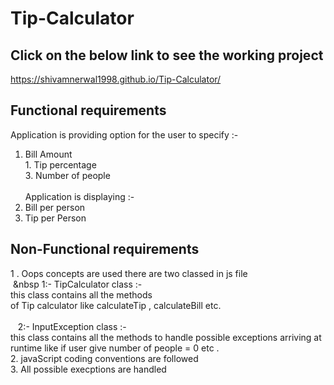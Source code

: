 # Tip-Calculator

 ## Click on the below link to see the working project
 https://shivamnerwal1998.github.io/Tip-Calculator/
 
 ## Functional requirements 
  Application is providing option for the user to specify :- <br/>
  1. Bill Amount </br>1. Tip percentage <br/>3. Number of people <br/></br>
  Application is displaying :- </br>
  1. Bill per person</br> 
  2. Tip per Person
 ## Non-Functional requirements
 1 .  Oops concepts are used there are two classed in js file<br/>
  &nbsp;&nbsp 1:- TipCalculator class :- <br/>this class contains all the methods </br>
 of Tip calculator like calculateTip , calculateBill etc. </br></br>
 &nbsp;&nbsp; 2:- InputException class :- </br> this class contains all the methods
 to handle possible exceptions arriving at runtime like if user give number of people =  0 etc .   </br> 
 2. javaScript coding conventions are followed</br> 
 3. All possible execptions are handled 
 
  
 
 
